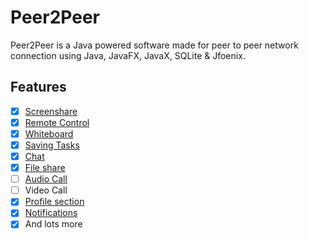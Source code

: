 # Peer2Peer
Peer2Peer is a Java powered software made for peer to peer network connection using Java, JavaFX, JavaX, SQLite & Jfoenix.

## Features

- [x] [Screenshare](#screenshare)
- [x] [Remote Control](#remote-control)
- [x] [Whiteboard](#whiteboard)
- [x] [Saving Tasks](#tasks)
- [x] [Chat](#chat)
- [x] [File share](#file-share)
- [ ] [Audio Call](#audio-call)
- [ ] Video Call
- [x] [Profile section](#profile)
- [x] [Notifications](#notifications)
- [x] And lots more